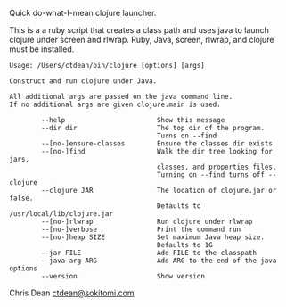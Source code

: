 
Quick do-what-I-mean clojure launcher.

This is a a ruby script that creates a class path and uses java to
launch clojure under screen and rlwrap.  Ruby, Java, screen, rlwrap,
and clojure must be installed.

    Usage: /Users/ctdean/bin/clojure [options] [args]

    Construct and run clojure under Java.

    All additional args are passed on the java command line.
    If no additional args are given clojure.main is used.

            --help                       Show this message
            --dir dir                    The top dir of the program.  
                                         Turns on --find
            --[no-]ensure-classes        Ensure the classes dir exists
            --[no-]find                  Walk the dir tree looking for jars, 
                                         classes, and properties files.
                                         Turning on --find turns off --clojure
            --clojure JAR                The location of clojure.jar or false.
                                         Defaults to /usr/local/lib/clojure.jar
            --[no-]rlwrap                Run clojure under rlwrap
            --[no-]verbose               Print the command run
            --[no-]heap SIZE             Set maximum Java heap size.
                                         Defaults to 1G
            --jar FILE                   Add FILE to the classpath
            --java-arg ARG               Add ARG to the end of the java options
            --version                    Show version


Chris Dean ctdean@sokitomi.com
